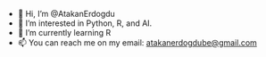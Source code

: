 - 👋 Hi, I’m @AtakanErdogdu
- 👀 I’m interested in Python, R, and AI.
- 🌱 I’m currently learning R
- 📫 You can reach me on my email: atakanerdogdube@gmail.com

<!---
AtakanErdogdu/AtakanErdogdu is a ✨ special ✨ repository because its `README.md` (this file) appears on your GitHub profile.
You can click the Preview link to take a look at your changes.
--->
